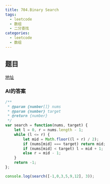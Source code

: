 ```yaml
---
title: 704.Binary Search
tags: 
  - leetcode
  - 数组
  - 二分查找
categories:
  - leetcode
  - 数组
---
```


## 题目

[地址](https://leetcode.com/problems/binary-search/description/)

### AI的答案

```js
/**
 * @param {number[]} nums
 * @param {number} target
 * @return {number}
 */
var search = function(nums, target) {
    let l = 0, r = nums.length - 1;
    while (l <= r) {
        let mid = Math.floor((l + r) / 2);
        if (nums[mid] === target) return mid;
        if (nums[mid] < target) l = mid + 1;
        else r = mid - 1;
    }
    return -1;
};

console.log(search([-1,0,3,5,9,12], 3));
```
